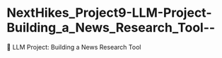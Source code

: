 # NextHikes_Project9-LLM-Project-Building_a_News_Research_Tool--
🧠 LLM Project: Building a News Research Tool
